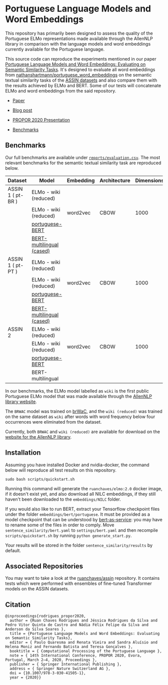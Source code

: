 Portuguese Language Models and Word Embeddings
=================

This repository has primarily been designed to assess the quality of the Portuguese ELMo representations made available through the AllenNLP library in comparison with the language models and word embeddings currently available for the Portuguese language.

This source code can reproduce the experiments mentioned in our paper [Portuguese Language Models and Word Embeddings: Evaluating on Semantic Similarity Tasks](https://www.springer.com/gp/book/9783030415044). It's designed to evaluate all word embeddings from [nathanshartmann/portuguese_word_embeddings](https://github.com/nathanshartmann/portuguese_word_embeddings) on the semantic textual similarity tasks of the [ASSIN datasets](https://github.com/erickrf/assin) and also compare them with the results achieved by ELMo and BERT. Some of our tests will concatenate ELMo and word embeddings from the said repository.

* [Paper](https://www.springer.com/gp/book/9783030415044)

* [Blog post](https://ruanchaves.github.io/portuguese-language-models/)

* [PROPOR 2020 Presentation](presentations/PROPOR_2020_presentation.pdf)

* [Benchmarks](reports/evaluation.csv)

## Benchmarks

Our full benchmarks are available under [`reports/evaluation.csv`](reports/evaluation.csv). The most relevant benchmarks for the semantic textual similarity task are reproduced below.

| Dataset           | Model                 | Embedding | Architecture | Dimensions |           PCC |           MSE |
|-------------------|-----------------------|-----------|--------------|------------|--------------:|--------------:|
| ASSIN 1 ( pt-BR ) | ELMo - wiki (reduced) |           |              |            |          0.62 |          0.47 |
|                   | ELMo - wiki (reduced) | word2vec  | CBOW         | 1000       |          0.62 |          0.47 |
|                   | [portuguese-BERT](https://github.com/neuralmind-ai/portuguese-bert)       |           |              |            |          0.53 |          0.55 |
|                   | [BERT-multilingual (cased)](https://github.com/google-research/bert/blob/master/multilingual.md)     |           |              |            |          0.51 |          1.94 |
| ASSIN 1 ( pt-PT ) | ELMo - wiki (reduced) |           |              |            |          0.63 |          0.73 |
|                   | ELMo - wiki (reduced) | word2vec  | CBOW         | 1000       |          0.64 |          0.73 |
|                   | [portuguese-BERT](https://github.com/neuralmind-ai/portuguese-bert)       |           |              |            |          0.53 |          0.88 |
|                   | [BERT-multilingual (cased)](https://github.com/google-research/bert/blob/master/multilingual.md)     |           |              |            |          0.52 |          0.90 |
| ASSIN 2           | ELMo - wiki (reduced) |           |              |            |          0.57 |          1.94 |
|                   | ELMo - wiki (reduced) | word2vec  | CBOW         | 1000       |          0.59 |          1.88 |
|                   | [portuguese-BERT](https://github.com/neuralmind-ai/portuguese-bert)       |           |              |            |          0.64 |          1.69 |
|                   | BERT-multilingual     |           |              |            |          0.51 |          1.94 |

In our benchmarks, the ELMo model labelled as `wiki` is the first public Portuguese ELMo model that was made available through the [AllenNLP library website](https://allennlp.org/elmo). 

The `BRWAC` model was trained on [brWaC](https://www.researchgate.net/publication/326303825_The_brWaC_Corpus_A_New_Open_Resource_for_Brazilian_Portuguese), and the `wiki (reduced)` was trained on the same dataset as `wiki` after words with word frequency below four occurrences were eliminated from the dataset. 

Currently, both `BRWAC` and `wiki (reduced)` are available for download on the [website for the AllenNLP library](https://allennlp.org/elmo). 

## Installation

Assuming you have installed Docker and nvidia-docker, the command below will reproduce all test results on this repository.

```
sudo bash scripts/quickstart.sh
```

Running this command will generate the `ruanchaves/elmo:2.0` docker image, if it doesn't exist yet, and also download all NILC embeddings, if they still haven't been downloaded to the `embeddings/NILC` folder.

If you would also like to run BERT, extract your Tensorflow checkpoint files under the folder `embeddings/bert/portuguese`. It must be provided as a model checkpoint that can be understood by [bert-as-service](https://github.com/hanxiao/bert-as-service): you may have to rename some of the files in order to comply. Move `sentence_similarity/bert.yaml` to `settings/bert.yaml` and then recompile `scripts/quickstart.sh` by running `python generate_start.py`.

Your results will be stored in the folder `sentence_similarity/results` by default.

## Associated Repositories

You may want to take a look at the [ruanchaves/assin](https://github.com/ruanchaves/assin) repository. It contains tests which were performed with ensembles of fine-tuned Transformer models on the ASSIN datasets.

## Citation

```
@inproceedings{rodrigues_propor2020,
  author = {Ruan Chaves Rodrigues and Jéssica Rodrigues da Silva and Pedro Vitor Quinta de Castro and Nádia Félix Felipe da Silva and Anderson da Silva Soares },
  title = {Portuguese Language Models and Word Embeddings: Evaluating on Semantic Similarity Tasks},
  editor = { Paulo Quaresma and Renata Vieira and Sandra Aluísio and Helena Moniz and Fernando Batista and Teresa Gonçalves },
  booktitle = { Computational Processing of the Portuguese Language },
  note = { 14th International Conference, PROPOR 2020, Evora, Portugal, March 2–4, 2020, Proceedings },
  publisher = { Springer International Publishing },
  address = { Springer Nature Switzerland AG },
  doi = {10.1007/978-3-030-41505-1},
  year = {2020}}
```
